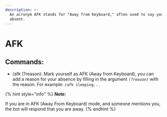```yaml
---
description: >-
  An acronym AFK stands for "Away from Keyboard," often used to say you're
  absent.
---
```


# AFK

## Commands:

* /afk (?reason): Mark yourself as AFK (Away from Keyboard), you can add a reason for your absence by filling in the argument _`(?reason)`_ with the reason. For example: `/afk sleeping...`

{% hint style="info" %}
**Note:**

If you are in AFK (Away From Keyboard) mode, and someone mentions you, the bot will respond that you are away.
{% endhint %}

